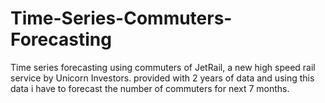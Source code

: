 # Time-Series-Commuters-Forecasting
Time series forecasting using commuters of JetRail, a new high speed rail service by Unicorn Investors. provided with 2 years of data and using this data i have to forecast the number of commuters for next 7 months.

